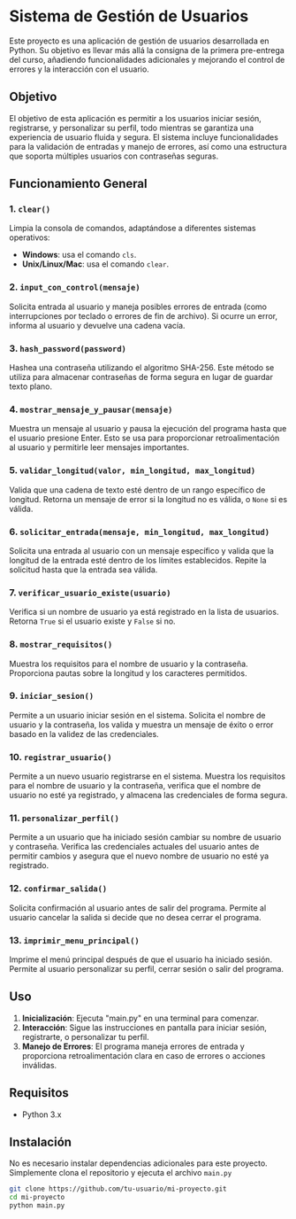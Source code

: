 # Sistema de Gestión de Usuarios

Este proyecto es una aplicación de gestión de usuarios desarrollada en Python. Su objetivo es llevar más allá la consigna de la primera pre-entrega del curso, añadiendo funcionalidades adicionales y mejorando el control de errores y la interacción con el usuario.

## Objetivo

El objetivo de esta aplicación es permitir a los usuarios iniciar sesión, registrarse, y personalizar su perfil, todo mientras se garantiza una experiencia de usuario fluida y segura. El sistema incluye funcionalidades para la validación de entradas y manejo de errores, así como una estructura que soporta múltiples usuarios con contraseñas seguras.

## Funcionamiento General

### 1. `clear()`

Limpia la consola de comandos, adaptándose a diferentes sistemas operativos:
- **Windows**: usa el comando `cls`.
- **Unix/Linux/Mac**: usa el comando `clear`.

### 2. `input_con_control(mensaje)`

Solicita entrada al usuario y maneja posibles errores de entrada (como interrupciones por teclado o errores de fin de archivo). Si ocurre un error, informa al usuario y devuelve una cadena vacía.

### 3. `hash_password(password)`

Hashea una contraseña utilizando el algoritmo SHA-256. Este método se utiliza para almacenar contraseñas de forma segura en lugar de guardar texto plano.

### 4. `mostrar_mensaje_y_pausar(mensaje)`

Muestra un mensaje al usuario y pausa la ejecución del programa hasta que el usuario presione Enter. Esto se usa para proporcionar retroalimentación al usuario y permitirle leer mensajes importantes.

### 5. `validar_longitud(valor, min_longitud, max_longitud)`

Valida que una cadena de texto esté dentro de un rango específico de longitud. Retorna un mensaje de error si la longitud no es válida, o `None` si es válida.

### 6. `solicitar_entrada(mensaje, min_longitud, max_longitud)`

Solicita una entrada al usuario con un mensaje específico y valida que la longitud de la entrada esté dentro de los límites establecidos. Repite la solicitud hasta que la entrada sea válida.

### 7. `verificar_usuario_existe(usuario)`

Verifica si un nombre de usuario ya está registrado en la lista de usuarios. Retorna `True` si el usuario existe y `False` si no.

### 8. `mostrar_requisitos()`

Muestra los requisitos para el nombre de usuario y la contraseña. Proporciona pautas sobre la longitud y los caracteres permitidos.

### 9. `iniciar_sesion()`

Permite a un usuario iniciar sesión en el sistema. Solicita el nombre de usuario y la contraseña, los valida y muestra un mensaje de éxito o error basado en la validez de las credenciales.

### 10. `registrar_usuario()`

Permite a un nuevo usuario registrarse en el sistema. Muestra los requisitos para el nombre de usuario y la contraseña, verifica que el nombre de usuario no esté ya registrado, y almacena las credenciales de forma segura.

### 11. `personalizar_perfil()`

Permite a un usuario que ha iniciado sesión cambiar su nombre de usuario y contraseña. Verifica las credenciales actuales del usuario antes de permitir cambios y asegura que el nuevo nombre de usuario no esté ya registrado.

### 12. `confirmar_salida()`

Solicita confirmación al usuario antes de salir del programa. Permite al usuario cancelar la salida si decide que no desea cerrar el programa.

### 13. `imprimir_menu_principal()`

Imprime el menú principal después de que el usuario ha iniciado sesión. Permite al usuario personalizar su perfil, cerrar sesión o salir del programa.

## Uso

1. **Inicialización**: Ejecuta "main.py" en una terminal para comenzar.
2. **Interacción**: Sigue las instrucciones en pantalla para iniciar sesión, registrarte, o personalizar tu perfil.
3. **Manejo de Errores**: El programa maneja errores de entrada y proporciona retroalimentación clara en caso de errores o acciones inválidas.

## Requisitos

- Python 3.x

## Instalación

No es necesario instalar dependencias adicionales para este proyecto. Simplemente clona el repositorio y ejecuta el archivo `main.py`

```bash
git clone https://github.com/tu-usuario/mi-proyecto.git
cd mi-proyecto
python main.py
